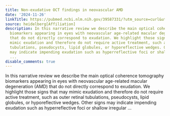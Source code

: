 ```yaml
---
title: Non-exudative OCT findings in neovascular AMD
date: '2024-11-26'
linkTitle: https://pubmed.ncbi.nlm.nih.gov/39587331/?utm_source=curl&utm_medium=rss&utm_campaign=pubmed-2&utm_content=1FakS-2QOkCT8HsMOQP1bCRQ4YzyumYOmxmF0moLsQ3dFB1E9V&fc=20220326224207&ff=20241126171718&v=2.18.0.post9+e462414
source: heidelberg[Affiliation]
description: In this narrative review we describe the main optical coherence tomography
  biomarkers appearing in eyes with neovascular age-related macular degeneration (AMD)
  that do not directly correspond to exudation. We highlight those signs that may
  mimic exudation and therefore do not require active treatment, such as outer retinal
  tubulations, pseudocysts, lipid globules, or hyporeflective wedges. Other signs
  may indicate impending exudation such as hyperreflective foci or shallow irregular
  ...
disable_comments: true
---
```

In this narrative review we describe the main optical coherence tomography biomarkers appearing in eyes with neovascular age-related macular degeneration (AMD) that do not directly correspond to exudation. We highlight those signs that may mimic exudation and therefore do not require active treatment, such as outer retinal tubulations, pseudocysts, lipid globules, or hyporeflective wedges. Other signs may indicate impending exudation such as hyperreflective foci or shallow irregular ...